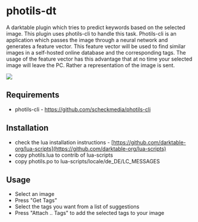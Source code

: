 # photils-dt

A darktable plugin which tries to predict keywords based on the selected image. This plugin uses photils-cli to handle this task. Photils-cli is an application which passes the image through a neural network and generates a feature vector. This feature vector will be used to find similar images in a self-hosted online database and the corresponding tags. The usage of the feature vector has this advantage that at no time your selected image will leave the PC. Rather a representation of the image is sent.

![](docs/photils-dt.gif)

## Requirements
* photils-cli - https://github.com/scheckmedia/photils-cli

## Installation
* check the lua installation instructions - [https://github.com/darktable-org/lua-scripts](https://github.com/darktable-org/lua-scripts)
* copy photils.lua to contrib of lua-scripts
* copy photils.po to lua-scripts/locale/de_DE/LC_MESSAGES

## Usage
* Select an image
* Press "Get Tags"
* Select the tags you want from a list of suggestions
* Press "Attach .. Tags" to add the selected tags to your image